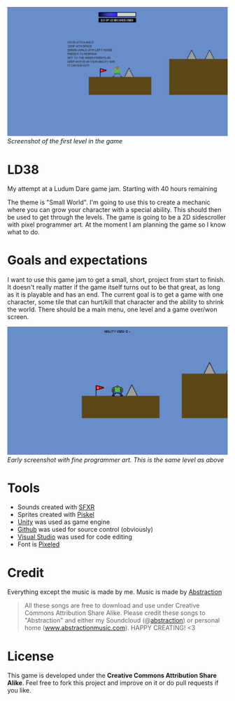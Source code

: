 ![alt text](https://github.com/linco95/LD38/blob/master/Screenshots/Latescreenshot.png?raw=true "Late screenshot of the game")
*Screenshot of the first level in the game*

# LD38
My attempt at a Ludum Dare game jam. Starting with 40 hours remaining

The theme is "Small World". I'm going to use this to create a mechanic where you can grow your character with a special ability. This should then be used to get through the levels.
The game is going to be a 2D sidescroller with pixel programmer art. At the moment I am planning the game so I know what to do.

# Goals and expectations
I want to use this game jam to get a small, short, project from start to finish. It doesn't really matter if the game itself turns out to be that great, as long as it is playable and has an end.
The current goal is to get a game with one character, some tile that can hurt/kill that character and the ability to shrink the world. There should be a main menu, one level and a game over/won screen.

![alt text](https://github.com/linco95/LD38/blob/master/Screenshots/Earlyscreenshot.PNG?raw=true "Early screenshot of the game")
*Early screenshot with fine programmer art. This is the same level as above*

# Tools
* Sounds created with [SFXR](http://www.drpetter.se/project_sfxr.html)
* Sprites created with [Piskel](http://www.piskelapp.com/)
* [Unity](https://www.unity3d.com/) was used as game engine
* [Github](https://www.github.com/) was used for source control (obviously)
* [Visual Studio](https://www.visualstudio.com/) was used for code editing
* Font is [Pixeled](http://www.dafont.com/pixeled.font)

# Credit
Everything except the music is made by me. Music is made by [Abstraction](http://www.abstractionmusic.com/)
>All these songs are free to download and use under Creative Commons Attribution Share Alike. Please credit these songs to "Abstraction" and either my Soundcloud (@[abstraction](https://soundcloud.com/abstraction)) or personal home (www.abstractionmusic.com). HAPPY CREATING! <3

# License
This game is developed under the **Creative Commons Attribution Share Alike**. Feel free to fork this project and improve on it or do pull requests if you like.
